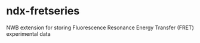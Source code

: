 # ndx-fretseries
NWB extension for storing Fluorescence Resonance Energy Transfer (FRET) experimental data
